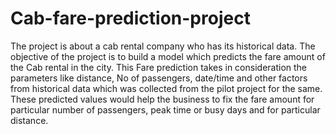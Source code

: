 # Cab-fare-prediction-project
The project is about a cab rental company who has its historical data. The objective of the project is to build a model which predicts the fare amount of the Cab rental in the city. This Fare prediction takes in consideration the parameters like distance, No of passengers, date/time and other factors from historical data which was collected from the pilot project for the same. These predicted values would help the business to fix the fare amount for particular number of passengers, peak time or busy days and for particular distance.
